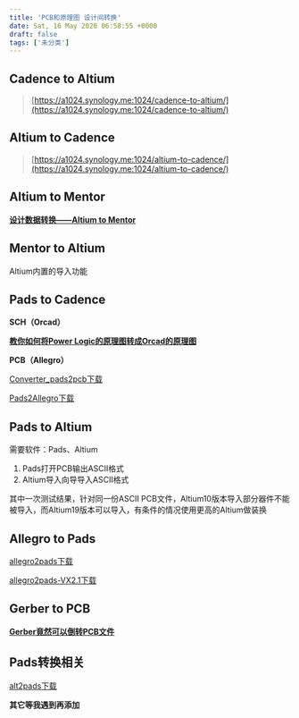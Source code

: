 ```yaml
---
title: 'PCB和原理图 设计间转换'
date: Sat, 16 May 2020 06:58:55 +0000
draft: false
tags: ['未分类']
---
```


Cadence to Altium
-----------------

> [https://a1024.synology.me:1024/cadence-to-altium/](https://a1024.synology.me:1024/cadence-to-altium/)

Altium to Cadence
-----------------

> [https://a1024.synology.me:1024/altium-to-cadence/](https://a1024.synology.me:1024/altium-to-cadence/)

Altium to Mentor
----------------

**[设计数据转换——Altium to Mentor](http://news.moore.ren/industry/109149.htm)**

Mentor to Altium
----------------

Altium内置的导入功能

****Pads to**** Cadence
-----------------------

**SCH（Orcad）**

**[教你如何将Power Logic的原理图转成Orcad的原理图](https://mp.weixin.qq.com/s?__biz=MzIwODE1NjA5OQ==&mid=2651109586&idx=1&sn=c775d3ecebb34c2ba0f22c5f045526c5&chksm=8cf77c7ebb80f568fc935e2d6d09c2101490bde23a31db0336ca14ca62a2209a27464bbf1eb3&mpshare=1&scene=1&srcid=&sharer_sharetime=1571726757260&sharer_shareid=b946efe741b6463064c915705d879963&pass_ticket=JbnbqBks1LZXSu%2BNoCzxCg1JMlmdoFT0cipcV%2BtCzVc%3D#rd)**

**PCB（Allegro）**

[Converter\_pads2pcb](https://a1024.synology.me:1024/wp-content/uploads/2020/05/Converter_pads2pcb.pdf)[下载](https://a1024.synology.me:1024/wp-content/uploads/2020/05/Converter_pads2pcb.pdf)

[Pads2Allegro](https://a1024.synology.me:1024/wp-content/uploads/2020/05/Pads2Allegro.pdf)[下载](https://a1024.synology.me:1024/wp-content/uploads/2020/05/Pads2Allegro.pdf)

**Pads to Altium**
------------------

需要软件：Pads、Altium

1.  Pads打开PCB输出ASCII格式
2.  Altium导入向导导入ASCII格式

其中一次测试结果，针对同一份ASCII PCB文件，Altium10版本导入部分器件不能被导入，而Altium19版本可以导入，有条件的情况使用更高的Altium做装换

**Allegro to Pads**
-------------------

[allegro2pads](https://a1024.synology.me:1024/wp-content/uploads/2020/05/allegro2pads.pdf)[下载](https://a1024.synology.me:1024/wp-content/uploads/2020/05/allegro2pads.pdf)

[allegro2pads-VX2.1](https://a1024.synology.me:1024/wp-content/uploads/2020/05/allegro2pads-VX2.1.pdf)[下载](https://a1024.synology.me:1024/wp-content/uploads/2020/05/allegro2pads-VX2.1.pdf)

**Gerber to PCB**
-----------------

**[Gerber竟然可以倒转PCB文件](https://mp.weixin.qq.com/s?__biz=MzIwODE1NjA5OQ==&mid=2651109506&idx=1&sn=6164cc498627a3e432445d8e635f20ac&chksm=8cf77c2ebb80f538830021e5f1ee7bdbf00f6cb2c9465ac3781093629d2fdbcd02a446618fc9&mpshare=1&scene=1&srcid=&sharer_sharetime=1571726951565&sharer_shareid=b946efe741b6463064c915705d879963&pass_ticket=JbnbqBks1LZXSu%2BNoCzxCg1JMlmdoFT0cipcV%2BtCzVc%3D#rd)**

**Pads转换相关**
------------

[alt2pads](https://a1024.synology.me:1024/wp-content/uploads/2020/05/alt2pads.pdf)[下载](https://a1024.synology.me:1024/wp-content/uploads/2020/05/alt2pads.pdf)

**其它等我遇到再添加**